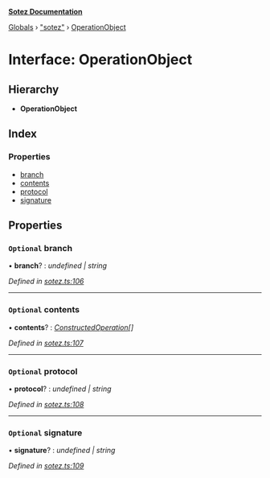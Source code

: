 **[Sotez Documentation](../README.md)**

[Globals](../README.md) › [&quot;sotez&quot;](../modules/_sotez_.md) › [OperationObject](_sotez_.operationobject.md)

# Interface: OperationObject

## Hierarchy

* **OperationObject**

## Index

### Properties

* [branch](_sotez_.operationobject.md#optional-branch)
* [contents](_sotez_.operationobject.md#optional-contents)
* [protocol](_sotez_.operationobject.md#optional-protocol)
* [signature](_sotez_.operationobject.md#optional-signature)

## Properties

### `Optional` branch

• **branch**? : *undefined | string*

*Defined in [sotez.ts:106](https://github.com/AndrewKishino/sotez/blob/0fceff4/src/sotez.ts#L106)*

___

### `Optional` contents

• **contents**? : *[ConstructedOperation](_sotez_.constructedoperation.md)[]*

*Defined in [sotez.ts:107](https://github.com/AndrewKishino/sotez/blob/0fceff4/src/sotez.ts#L107)*

___

### `Optional` protocol

• **protocol**? : *undefined | string*

*Defined in [sotez.ts:108](https://github.com/AndrewKishino/sotez/blob/0fceff4/src/sotez.ts#L108)*

___

### `Optional` signature

• **signature**? : *undefined | string*

*Defined in [sotez.ts:109](https://github.com/AndrewKishino/sotez/blob/0fceff4/src/sotez.ts#L109)*